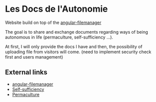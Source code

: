 # Les Docs de l'Autonomie

Website build on top of the [angular-filemanager](https://github.com/joni2back/angular-filemanager)

The goal is to share and exchange documents regarding ways of being autonomous in life (permaculture, self-sufficiency ...).

At first, I will only provide the docs I have and then, the possibility of uploading file from visitors will come. (need to implement security check first and users management)

## External links

* [angular-filemanager](https://github.com/joni2back/angular-filemanager)
* [Self-sufficiency](https://en.wikipedia.org/wiki/Self-sufficiency)
* [Permaculture](https://en.wikipedia.org/wiki/Permaculture)